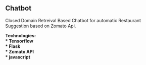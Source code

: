<h2>Chatbot</h2>
<p>
Closed Domain Retreival Based Chatbot for automatic Restaurant Suggestion based on Zomato Api.
</p>
<b>Technologies:<br>
* Tensorflow<br>
* Flask<br>
* Zomato API<br>
* javascript
  </b>
